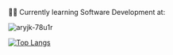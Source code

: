 :technologist: Currently learning Software Development at:

![aryjk-78u1r](https://user-images.githubusercontent.com/87911989/224546159-1cc10894-0f78-4eaa-8661-f98325829323.png)

 [![Top Langs](https://github-readme-stats.vercel.app/api/top-langs/?username=gpimenta42&layout=compact)](https://github.com/anuraghazra/github-readme-stats)



